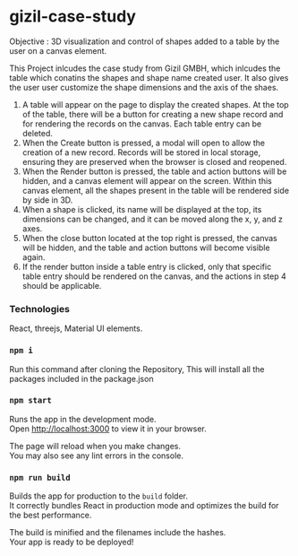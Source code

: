 # gizil-case-study

Objective :
3D visualization and control of shapes added to a table by the user on a canvas element.

This Project inlcudes the case study from Gizil GMBH, which inlcudes the table which conatins the shapes and shape name created user.
It also gives the user user customize the shape dimensions and the axis of the shaes.

1. A table will appear on the page to display the created shapes. At the top of the table, 
there will be a button for creating a new shape record and for rendering the records on 
the canvas. Each table entry can be deleted.
2. When the Create button is pressed, a modal will open to allow the creation of a new 
record. Records will be stored in local storage, ensuring they are preserved when the 
browser is closed and reopened.
3. When the Render button is pressed, the table and action buttons will be hidden, and a 
canvas element will appear on the screen. Within this canvas element, all the shapes 
present in the table will be rendered side by side in 3D. 
4. When a shape is clicked, its name will be displayed at the top, its dimensions can be 
changed, and it can be moved along the x, y, and z axes. 
5. When the close button located at the top right is pressed, the canvas will be hidden, 
and the table and action buttons will become visible again. 
6. If the render button inside a table entry is clicked, only that specific table entry should 
be rendered on the canvas, and the actions in step 4 should be applicable.

### Technologies 
React, threejs, Material UI elements.

### `npm i`
Run this command after cloning the Repository, This will install all the packages included in the package.json
### `npm start`

Runs the app in the development mode.\
Open [http://localhost:3000](http://localhost:3000) to view it in your browser.

The page will reload when you make changes.\
You may also see any lint errors in the console.



### `npm run build`

Builds the app for production to the `build` folder.\
It correctly bundles React in production mode and optimizes the build for the best performance.

The build is minified and the filenames include the hashes.\
Your app is ready to be deployed!
